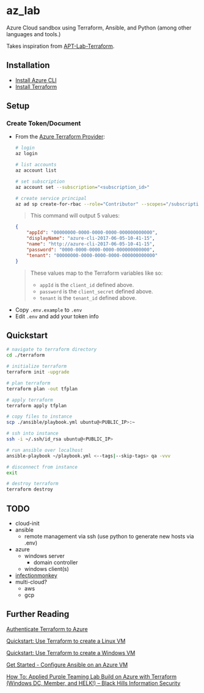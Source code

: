 # az_lab

Azure Cloud sandbox using Terraform, Ansible, and Python (among other languages and tools.)

Takes inspiration from [APT-Lab-Terraform](https://github.com/DefensiveOrigins/APT-Lab-Terraform).

## Installation
* [Install Azure CLI](https://docs.microsoft.com/en-us/cli/azure/install-azure-cli-apt?view=azure-cli-latest)
* [Install Terraform](https://learn.hashicorp.com/terraform/getting-started/install.html)

## Setup
### Create Token/Document
* From the [Azure Terraform Provider](https://registry.terraform.io/providers/hashicorp/azurerm/latest/docs/guides/service_principal_client_secret.html#creating-a-service-principal-using-the-azure-cli):
    ```bash
    # login
    az login

    # list accounts
    az account list

    # set subscription
    az account set --subscription="<subscription_id>"

    # create service principal
    az ad sp create-for-rbac --role="Contributor" --scopes="/subscriptions/<subscription_id>" 
    ```
    > This command will output 5 values:
    ```json
    {
        "appId": "00000000-0000-0000-0000-000000000000",
        "displayName": "azure-cli-2017-06-05-10-41-15",
        "name": "http://azure-cli-2017-06-05-10-41-15",
        "password": "0000-0000-0000-0000-000000000000",
        "tenant": "00000000-0000-0000-0000-000000000000"
    }
    ```
    > These values map to the Terraform variables like so:
    >
    > * `appId` is the `client_id` defined above.
    > * `password` is the `client_secret` defined above.
    > * `tenant` is the `tenant_id` defined above.
    >  
* Copy `.env.example` to `.env`
* Edit `.env` and add your token info

## Quickstart
```bash
# navigate to terraform directory
cd ./terraform

# initialize terraform
terraform init -upgrade

# plan terraform
terraform plan -out tfplan

# apply terraform
terraform apply tfplan

# copy files to instance
scp ./ansible/playbook.yml ubuntu@<PUBLIC_IP>:~

# ssh into instance
ssh -i ~/.ssh/id_rsa ubuntu@<PUBLIC_IP>

# run ansible over localhost
ansible-playbook ~/playbook.yml <--tags|--skip-tags> qa -vvv

# disconnect from instance
exit

# destroy terraform
terraform destroy
```

## TODO
* cloud-init
* ansible
  * remote management via ssh (use python to generate new hosts via .env)
* azure
  * windows server
    * domain controller
  * windows client(s)
* [infectionmonkey](https://www.guardicore.com/infectionmonkey/)
* multi-cloud?
  * aws
  * gcp

## Further Reading
[Authenticate Terraform to Azure](https://learn.microsoft.com/en-us/azure/developer/terraform/authenticate-to-azure?tabs=bash#specify-service-principal-credentials-in-a-terraform-provider-block)

[Quickstart: Use Terraform to create a Linux VM](https://learn.microsoft.com/en-us/azure/virtual-machines/linux/quick-create-terraform?tabs=azure-cli)

[Quickstart: Use Terraform to create a Windows VM](https://learn.microsoft.com/en-us/azure/virtual-machines/windows/quick-create-terraform)

[Get Started - Configure Ansible on an Azure VM](https://learn.microsoft.com/en-us/azure/developer/ansible/install-on-linux-vm?tabs=azure-cli#test-ansible-installation)

[How To: Applied Purple Teaming Lab Build on Azure with Terraform (Windows DC, Member, and HELK!) – Black Hills Information Security](https://www.blackhillsinfosec.com/how-to-applied-purple-teaming-lab-build-on-azure-with-terraform/)



